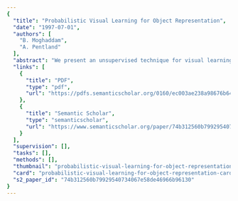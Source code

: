 ```yaml
---
{
  "title": "Probabilistic Visual Learning for Object Representation",
  "date": "1997-07-01",
  "authors": [
    "B. Moghaddam",
    "A. Pentland"
  ],
  "abstract": "We present an unsupervised technique for visual learning, which is based on density estimation in high-dimensional spaces using an eigenspace decomposition. Two types of density estimates are derived for modeling the training data: a multivariate Gaussian (for unimodal distributions) and a mixture-of-Gaussians model (for multimodal distributions). Those probability densities are then used to formulate a maximum-likelihood estimation framework for visual search and target detection for automatic object recognition and coding. Our learning technique is applied to the probabilistic visual modeling, detection, recognition, and coding of human faces and nonrigid objects, such as hands.",
  "links": [
    {
      "title": "PDF",
      "type": "pdf",
      "url": "https://pdfs.semanticscholar.org/0160/ec003ae238a98676b6412b49d4b760f63544.pdf"
    },
    {
      "title": "Semantic Scholar",
      "type": "semanticscholar",
      "url": "https://www.semanticscholar.org/paper/74b312560b79929540734067e58de46966b96130"
    }
  ],
  "supervision": [],
  "tasks": [],
  "methods": [],
  "thumbnail": "probabilistic-visual-learning-for-object-representation-thumb.jpg",
  "card": "probabilistic-visual-learning-for-object-representation-card.jpg",
  "s2_paper_id": "74b312560b79929540734067e58de46966b96130"
}
---
```


